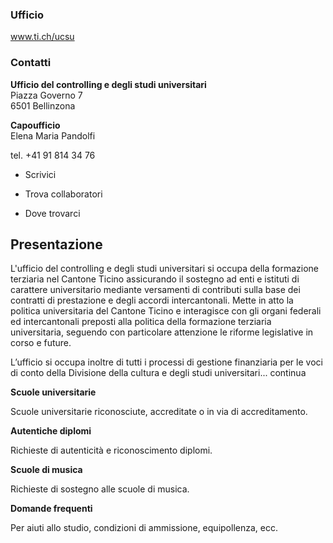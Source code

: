###  Ufficio

www.ti.ch/ucsu

###  Contatti

**Ufficio del controlling e degli studi universitari**  
Piazza Governo 7  
6501 Bellinzona

 **Capoufficio**  
Elena Maria Pandolfi

tel. +41 91 814 34 76  

  * Scrivici

  * Trova collaboratori

  * Dove trovarci

##  Presentazione

L'ufficio del controlling e degli studi universitari si occupa della
formazione terziaria nel Cantone Ticino assicurando il sostegno ad enti e
istituti di carattere universitario mediante versamenti di contributi sulla
base dei contratti di prestazione e degli accordi intercantonali. Mette in
atto la politica universitaria del Cantone Ticino e interagisce con gli organi
federali ed intercantonali preposti alla politica della formazione terziaria
universitaria, seguendo con particolare attenzione le riforme legislative in
corso e future.

L’ufficio si occupa inoltre di tutti i processi di gestione finanziaria per le
voci di conto della Divisione della cultura e degli studi universitari...
continua

**Scuole universitarie**

Scuole universitarie riconosciute, accreditate o in via di accreditamento.

 **Autentiche diplomi**

Richieste di autenticità e riconoscimento diplomi.

 **Scuole di musica**

Richieste di sostegno alle scuole di musica.

 **Domande frequenti**

Per aiuti allo studio, condizioni di ammissione, equipollenza, ecc.


